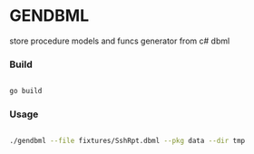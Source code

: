 GENDBML
======

store procedure models and funcs generator from c# dbml


### Build
```sh

go build

```

### Usage
```sh

./gendbml --file fixtures/SshRpt.dbml --pkg data --dir tmp

```